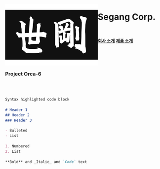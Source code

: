 [<img align="left" width="300" height="200" src="segang_logo.jpg">](index.md)

# Segang Corp. 

<br>

[**회사 소개**](history.md) [**제품 소개**](product.md)

<br><br><br>
### Project Orca-6
<br><br>
```markdown
Syntax highlighted code block

# Header 1
## Header 2
### Header 3

- Bulleted
- List

1. Numbered
2. List

**Bold** and _Italic_ and `Code` text
